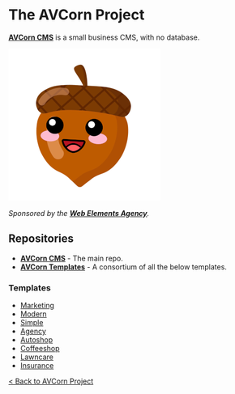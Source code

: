 # The AVCorn Project

**[AVCorn CMS](https://github.com/avcorn/avcorn)** is a small business CMS, with no database.

![AVCorn Logo](https://raw.githubusercontent.com/avcorn/avcorn/main/docs/images/avcorn-logo.png "The nut doesn't fall from from the tree!")

*Sponsored by the **[Web Elements Agency](http://webelements.agency)**.*

## Repositories

*   **[AVCorn CMS](https://github.com/avcorn/avcorn)** - The main repo.
*   **[AVCorn Templates](https://github.com/avcorn/avcorn-templates)** - A consortium of all the below templates.

### Templates

*   [Marketing](https://github.com/avcorn/avcorn-templates-marketing)
*   [Modern](https://github.com/avcorn/avcorn-templates-modern)
*   [Simple](https://github.com/avcorn/avcorn-templates-simple)
*   [Agency](https://github.com/avcorn/avcorn-templates-agency)
*   [Autoshop](https://github.com/avcorn/avcorn-templates-autoshop)
*   [Coffeeshop](https://github.com/avcorn/avcorn-templates-coffeeshop)
*   [Lawncare](https://github.com/avcorn/avcorn-templates-lawncare)
*   [Insurance](https://github.com/avcorn/avcorn-templates-insurance)

[< Back to AVCorn Project](https://github.com/avcorn/avcorn)
